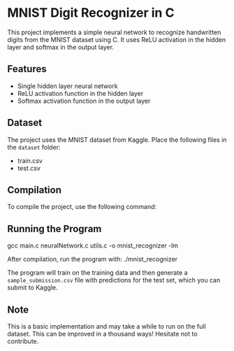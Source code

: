 # MNIST Digit Recognizer in C

This project implements a simple neural network to recognize handwritten digits from the MNIST dataset using C. It uses ReLU activation in the hidden layer and softmax in the output layer.

## Features

- Single hidden layer neural network
- ReLU activation function in the hidden layer
- Softmax activation function in the output layer

## Dataset

The project uses the MNIST dataset from Kaggle. Place the following files in the `dataset` folder:
- train.csv
- test.csv

## Compilation

To compile the project, use the following command:
## Running the Program
gcc main.c neuralNetwork.c utils.c -o mnist_recognizer -lm

After compilation, run the program with:
./mnist_recognizer

The program will train on the training data and then generate a `sample_submission.csv` file with predictions for the test set, which you can submit to Kaggle.

## Note

This is a basic implementation and may take a while to run on the full dataset. This can be improved in a thousand ways! Hesitate not to contribute.

